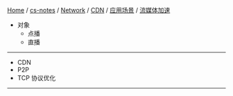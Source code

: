 [Home](https://mengxianbin.github.io) /
[cs-notes](https://mengxianbin.github.io/cs-notes/site) /
[Network](https://mengxianbin.github.io/cs-notes/site/Network) /
[CDN](https://mengxianbin.github.io/cs-notes/site/Network/CDN) /
[应用场景](https://mengxianbin.github.io/cs-notes/site/Network/CDN/%E5%BA%94%E7%94%A8%E5%9C%BA%E6%99%AF) /
[流媒体加速](https://mengxianbin.github.io/cs-notes/site/Network/CDN/%E5%BA%94%E7%94%A8%E5%9C%BA%E6%99%AF/%E6%B5%81%E5%AA%92%E4%BD%93%E5%8A%A0%E9%80%9F)

* 对象
    * 点播
    * 直播

---

* CDN
* P2P
* TCP 协议优化

---
